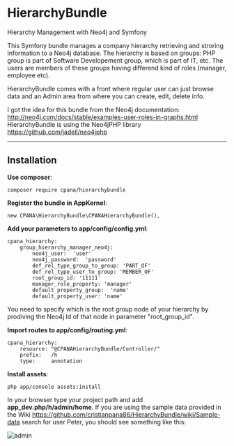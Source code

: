 # HierarchyBundle
Hierarchy Management with Neo4j and Symfony

This Symfony bundle manages a company hierarchy retrieving and stroring information to a Neo4j database. 
The hierarchy is based on groups: PHP group is part of Software Developement group, which is part of IT, etc.
The users are members of these groups having differend kind of roles (manager, employee etc).

HierarchyBundle comes with a front where regular user can just browse data and an Admin area from where you can create, edit, delete info. 

I got the idea for this bundle from the Neo4j documentation: http://neo4j.com/docs/stable/examples-user-roles-in-graphs.html
HierarchyBundle is using the Neo4jPHP library https://github.com/jadell/neo4jphp

***
Installation
--------------------

**Use composer**:

	composer require cpana/hierarchybundle

**Register the bundle in AppKernel**:

	new CPANA\HierarchyBundle\CPANAHierarchyBundle(),

**Add your parameters to app/config/config.yml**:

	cpana_hierarchy:
		group_hierarchy_manager_neo4j:
			neo4j_user:  'user'
			neo4j_password:  'password'
			def_rel_type_group_to_group: 'PART_OF'
			def_rel_type_user_to_group: 'MEMBER_OF'
			root_group_id: '11111'
			manager_role_property: 'manager'
			default_property_group:  'name'
			default_property_user: 'name'

You need to specify which is the root group node of your hierarchy by prodiving the Neo4j Id of that node in parameter "root_group_id".

**Import routes to app/config/routing.yml**:

	cpana_hierarchy:
		resource: "@CPANAHierarchyBundle/Controller/"
		prefix:   /h
		type:     annotation

**Install assets**:

	php app/console assets:install

In your browser type your project path and add **app_dev.php/h/admin/home**. If you are using the sample data provided in the Wiki https://github.com/cristianpana86/HierarchyBundle/wiki/Sample-data search for user Peter, you should see something like this:

![admin](https://1.bp.blogspot.com/-8jK5fy3mgz8/Vu7aMfthDMI/AAAAAAAACWk/Wwh552iscncaBgbIxpkoO-8xwktElqpIQ/s640/admin_peter.PNG)



